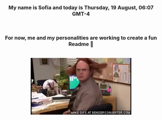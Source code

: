 


<div align="center">
<h3 >My name is Sofia and today is Thursday, 19 August, 06:07 GMT-4</h3><br>
<h3 >For now, me and my personalities are working to create a fun Readme 👋
</h3><br>
<img src='img/dwight.gif' alt='working...'/>
</div>
